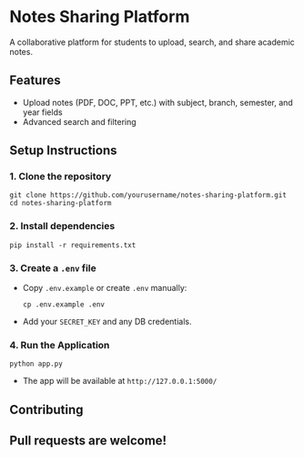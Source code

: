 # Notes Sharing Platform

A collaborative platform for students to upload, search, and share academic notes.

## Features
- Upload notes (PDF, DOC, PPT, etc.) with subject, branch, semester, and year fields
- Advanced search and filtering

## Setup Instructions

### 1. Clone the repository
```
git clone https://github.com/yourusername/notes-sharing-platform.git
cd notes-sharing-platform
```

### 2. Install dependencies
```
pip install -r requirements.txt
```

### 3. Create a `.env` file
- Copy `.env.example` or create `.env` manually:
  ```
  cp .env.example .env
  ```
- Add your `SECRET_KEY` and any DB credentials.

### 4. Run the Application
```
python app.py
```
- The app will be available at `http://127.0.0.1:5000/`

## Contributing
Pull requests are welcome!
---
